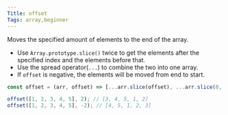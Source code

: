```yaml
---
Title: offset
Tags: array,beginner
---
```


Moves the specified amount of elements to the end of the array.

- Use `Array.prototype.slice()` twice to get the elements after the specified index and the elements before that.
- Use the spread operator(`...`) to combine the two into one array.
- If `offset` is negative, the elements will be moved from end to start.

```js
const offset = (arr, offset) => [...arr.slice(offset), ...arr.slice(0, offset)];
```

```js
offset([1, 2, 3, 4, 5], 2); // [3, 4, 5, 1, 2]
offset([1, 2, 3, 4, 5], -2); // [4, 5, 1, 2, 3]
```
